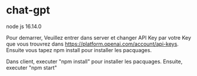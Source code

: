 # chat-gpt

node js 16.14.0

Pour demarrer, Veuillez entrer dans server et changer API Key par votre Key que vous trouvrez dans https://platform.openai.com/account/api-keys.
Ensuite vous tapez npm install pour installer les pacquages.

Dans client, executer "npm install" pour installer les pacquages.
Ensuite, executer "npm start"
